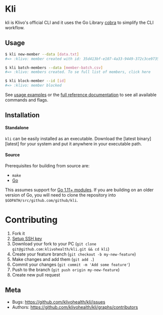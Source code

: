 # Kli

kli is Klivo's official CLI and it uses the Go Library [cobra](https://github.com/spf13/cobra) to simplify the CLI workflow.

Usage
-----

``` sh
$ kli new-member --data [data.txt]
#=> :klivo: member created with id: 35d413bf-e107-4a33-9449-372c3ce9735f

$ kli batch-members --data [member-batch.csv]
#=> :klivo: members created. To se full list of members, click here

$ kli block-member --id [id]
#=> :klivo: member blocked

```

See [usage examples](https://kli.github.com/#developer) or the [full reference
documentation](https://kli.github.com/kli.html) to see all available commands
and flags.

Installation
------------

#### Standalone

`kli` can be easily installed as an executable. Download the [latest
binary][latest] for your system and put it anywhere in your executable path.

#### Source

Prerequisites for building from source are:

* `make`
* [Go](https://golang.org/doc/install)


This assumes support for [Go 1.11+
modules](https://github.com/golang/go/wiki/Modules). If you are building on an
older version of Go, you will need to clone the repository into
`$GOPATH/src/github.com/github/kli`.

# Contributing

1. Fork it
2. [Setup SSH key](https://help.github.com/en/github/authenticating-to-github/connecting-to-github-with-ssh)
2. Download your fork to your PC (`git clone git@github.com:klivohealth/kli.git && cd kli`)
3. Create your feature branch (`git checkout -b my-new-feature`)
4. Make changes and add them (`git add .`)
5. Commit your changes (`git commit -m 'Add some feature'`)
6. Push to the branch (`git push origin my-new-feature`)
7. Create new pull request

Meta
----

* Bugs: <https://github.com/klivohealth/kli/issues>
* Authors: <https://github.com/klivohealth/kli/graphs/contributors>
